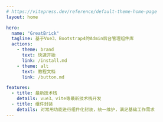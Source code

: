 ```yaml
---
# https://vitepress.dev/reference/default-theme-home-page
layout: home

hero:
  name: "GreatBrick"
  tagline: 基于Vue3、Bootstrap4的Admin后台管理组件库
  actions:
    - theme: brand
      text: 快速开始
      link: /install.md
    - theme: alt
      text: 教程文档
      link: /button.md

features:
  - title: 最新技术栈
    details: vue3、vite等最新技术栈开发
  - title: 组件封装
    details: 对常用功能进行组件化封装，统一维护，满足基础工作需求
---
```


